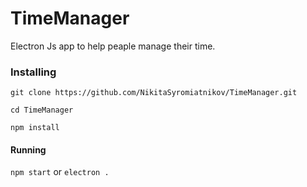 # TimeManager

Electron Js app to help peaple manage their time. 

### Installing

`git clone https://github.com/NikitaSyromiatnikov/TimeManager.git`
 
`cd TimeManager`
 
`npm install`

#### Running

`npm start` or `electron .` 
